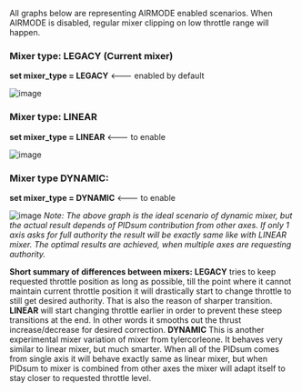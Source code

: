 All graphs below are representing AIRMODE enabled scenarios. When AIRMODE is disabled, regular mixer clipping on low throttle range will happen.

### **Mixer type: LEGACY (Current mixer)**
**set mixer_type = LEGACY**   <--- enabled by default

![image](https://user-images.githubusercontent.com/10757508/100614257-294ad800-3316-11eb-9ccf-d260d03e541e.png)


### **Mixer type: LINEAR**
**set mixer_type = LINEAR**   <--- to enable

![image](https://user-images.githubusercontent.com/10757508/100615013-49c76200-3317-11eb-877d-f0f181dcb204.png)


### **Mixer type DYNAMIC:**
**set mixer_type = DYNAMIC**   <--- to enable

![image](https://user-images.githubusercontent.com/10757508/100614211-120bea80-3316-11eb-8510-8d58d0c69c38.png)
_Note: The above graph is the ideal scenario of dynamic mixer, but the actual result depends of PIDsum contribution from other axes. If only 1 axis asks for full authority the result will be exactly same like with LINEAR mixer. The optimal results are achieved, when multiple axes are requesting authority._


**Short summary of differences between mixers:**
**LEGACY** tries to keep requested throttle position as long as possible, till the point where it cannot maintain current throttle position it will drastically start to change throttle to still get desired authority. That is also the reason of sharper transition.
**LINEAR** will start changing throttle earlier in order to prevent these steep transitions at the end. In other words it smooths out the thrust increase/decrease for desired correction.
**DYNAMIC** This is another experimental mixer variation of mixer from tylercorleone. It behaves very similar to linear mixer, but much smarter. When all of the PIDsum comes from single axis it will behave exactly same as linear mixer, but when PIDsum to mixer is combined from other axes the mixer will adapt itself to stay closer to requested throttle level.





